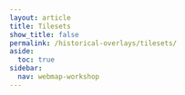 ```yaml
---
layout: article
title: Tilesets
show_title: false
permalink: /historical-overlays/tilesets/
aside:
  toc: true
sidebar:
  nav: webmap-workshop
---
```


